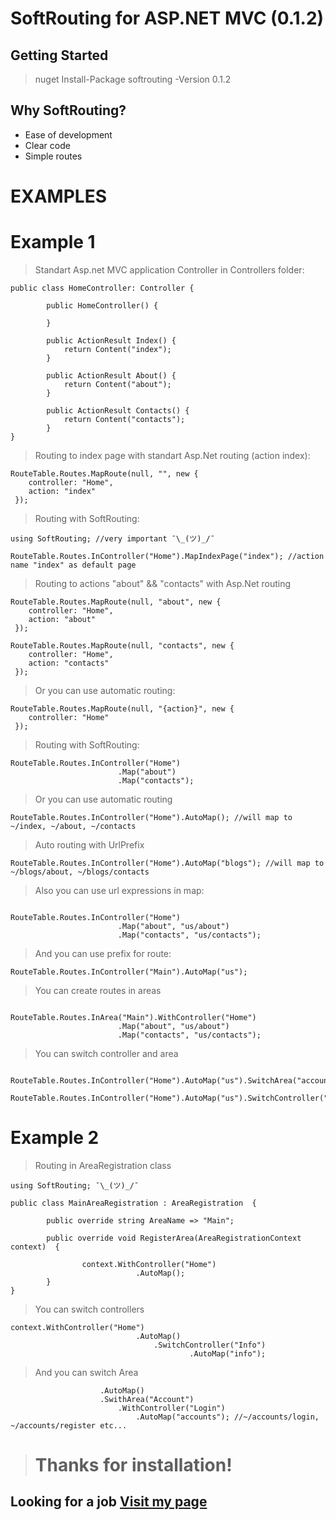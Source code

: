 
# SoftRouting for ASP.NET MVC (0.1.2)

## Getting Started 

> nuget Install-Package softrouting -Version 0.1.2

## Why SoftRouting?

* Ease of development
* Clear code
* Simple routes

# EXAMPLES

# Example 1

> Standart Asp.net MVC application Controller in Controllers folder:

```
public class HomeController: Controller {

        public HomeController() {

        }

        public ActionResult Index() {
            return Content("index");
        }

        public ActionResult About() {
            return Content("about");
        }

        public ActionResult Contacts() {
            return Content("contacts");
        }
}
```

> Routing to index page with standart Asp.Net routing (action index):

```
RouteTable.Routes.MapRoute(null, "", new { 
    controller: "Home",
    action: "index"
 });

```

> Routing with SoftRouting:

```
using SoftRouting; //very important ¯\_(ツ)_/¯ 

RouteTable.Routes.InController("Home").MapIndexPage("index"); //action name "index" as default page
```

> Routing to actions "about" && "contacts" with Asp.Net routing 

```
RouteTable.Routes.MapRoute(null, "about", new { 
    controller: "Home",
    action: "about"
 });

RouteTable.Routes.MapRoute(null, "contacts", new { 
    controller: "Home",
    action: "contacts"
 });

```
> Or you can use automatic routing: 

```
RouteTable.Routes.MapRoute(null, "{action}", new { 
    controller: "Home"
 });

```
> Routing with SoftRouting:
```
RouteTable.Routes.InController("Home")
                        .Map("about")
                        .Map("contacts");
```

> Or you can use automatic routing

```
RouteTable.Routes.InController("Home").AutoMap(); //will map to ~/index, ~/about, ~/contacts
```

> Auto routing with UrlPrefix

```
RouteTable.Routes.InController("Home").AutoMap("blogs"); //will map to ~/blogs/about, ~/blogs/contacts
```

> Also you can use url expressions in map:

```

RouteTable.Routes.InController("Home")
                        .Map("about", "us/about")
                        .Map("contacts", "us/contacts");

```



> And you can use prefix for route:

```
RouteTable.Routes.InController("Main").AutoMap("us"); 
```

> You can create routes in areas

```

RouteTable.Routes.InArea("Main").WithController("Home")
                        .Map("about", "us/about")
                        .Map("contacts", "us/contacts");

```
> You can switсh controller and area

```

RouteTable.Routes.InController("Home").AutoMap("us").SwitchArea("accounts").WithController("Login").AutoMap();

RouteTable.Routes.InController("Home").AutoMap("us").SwitchController("Login").AutoMap();

```

# Example 2

> Routing in AreaRegistration class

```
using SoftRouting; ¯\_(ツ)_/¯

public class MainAreaRegistration : AreaRegistration  {

        public override string AreaName => "Main";

        public override void RegisterArea(AreaRegistrationContext context)  {
        
                context.WithController("Home")
                            .AutoMap();
        }
}

```

> You can switch controllers

```
context.WithController("Home")
                            .AutoMap()
                                .SwitchController("Info")
                                        .AutoMap("info");
```

> And you can switch Area


```            context.WithController("Home")
                    .AutoMap()
                    .SwithArea("Account")
                        .WithController("Login")
                            .AutoMap("accounts"); //~/accounts/login, ~/accounts/register etc...
```


>  # Thanks for installation!

## Looking for a job  [Visit my page](https://www.linkedin.com/in/ibnkhaleed)
